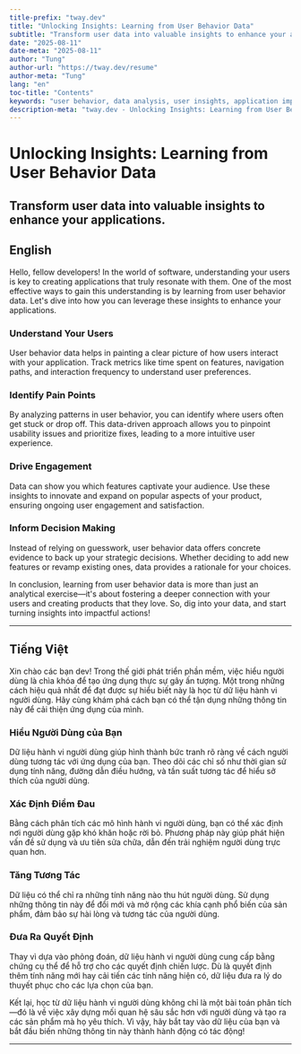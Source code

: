 ```yaml
---
title-prefix: "tway.dev"
title: "Unlocking Insights: Learning from User Behavior Data"
subtitle: "Transform user data into valuable insights to enhance your applications."
date: "2025-08-11"
date-meta: "2025-08-11"
author: "Tung"
author-url: "https://tway.dev/resume"
author-meta: "Tung"
lang: "en"
toc-title: "Contents"
keywords: "user behavior, data analysis, user insights, application improvement, data-driven"
description-meta: "tway.dev - Unlocking Insights: Learning from User Behavior Data - Transform user data into valuable insights to enhance your applications."
---
```


# Unlocking Insights: Learning from User Behavior Data
## Transform user data into valuable insights to enhance your applications.

## English
Hello, fellow developers! In the world of software, understanding your users is key to creating applications that truly resonate with them. One of the most effective ways to gain this understanding is by learning from user behavior data. Let's dive into how you can leverage these insights to enhance your applications.

### Understand Your Users
User behavior data helps in painting a clear picture of how users interact with your application. Track metrics like time spent on features, navigation paths, and interaction frequency to understand user preferences.

### Identify Pain Points
By analyzing patterns in user behavior, you can identify where users often get stuck or drop off. This data-driven approach allows you to pinpoint usability issues and prioritize fixes, leading to a more intuitive user experience.

### Drive Engagement
Data can show you which features captivate your audience. Use these insights to innovate and expand on popular aspects of your product, ensuring ongoing user engagement and satisfaction.

### Inform Decision Making
Instead of relying on guesswork, user behavior data offers concrete evidence to back up your strategic decisions. Whether deciding to add new features or revamp existing ones, data provides a rationale for your choices.

In conclusion, learning from user behavior data is more than just an analytical exercise—it's about fostering a deeper connection with your users and creating products that they love. So, dig into your data, and start turning insights into impactful actions!

---

## Tiếng Việt
Xin chào các bạn dev! Trong thế giới phát triển phần mềm, việc hiểu người dùng là chìa khóa để tạo ứng dụng thực sự gây ấn tượng. Một trong những cách hiệu quả nhất để đạt được sự hiểu biết này là học từ dữ liệu hành vi người dùng. Hãy cùng khám phá cách bạn có thể tận dụng những thông tin này để cải thiện ứng dụng của mình.

### Hiểu Người Dùng của Bạn
Dữ liệu hành vi người dùng giúp hình thành bức tranh rõ ràng về cách người dùng tương tác với ứng dụng của bạn. Theo dõi các chỉ số như thời gian sử dụng tính năng, đường dẫn điều hướng, và tần suất tương tác để hiểu sở thích của người dùng.

### Xác Định Điểm Đau
Bằng cách phân tích các mô hình hành vi người dùng, bạn có thể xác định nơi người dùng gặp khó khăn hoặc rời bỏ. Phương pháp này giúp phát hiện vấn đề sử dụng và ưu tiên sửa chữa, dẫn đến trải nghiệm người dùng trực quan hơn.

### Tăng Tương Tác
Dữ liệu có thể chỉ ra những tính năng nào thu hút người dùng. Sử dụng những thông tin này để đổi mới và mở rộng các khía cạnh phổ biến của sản phẩm, đảm bảo sự hài lòng và tương tác của người dùng.

### Đưa Ra Quyết Định
Thay vì dựa vào phỏng đoán, dữ liệu hành vi người dùng cung cấp bằng chứng cụ thể để hỗ trợ cho các quyết định chiến lược. Dù là quyết định thêm tính năng mới hay cải tiến các tính năng hiện có, dữ liệu đưa ra lý do thuyết phục cho các lựa chọn của bạn.

Kết lại, học từ dữ liệu hành vi người dùng không chỉ là một bài toán phân tích—đó là về việc xây dựng mối quan hệ sâu sắc hơn với người dùng và tạo ra các sản phẩm mà họ yêu thích. Vì vậy, hãy bắt tay vào dữ liệu của bạn và bắt đầu biến những thông tin này thành hành động có tác động!

---